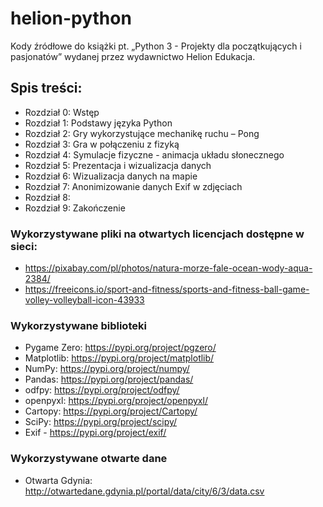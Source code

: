 # helion-python

Kody źródłowe do książki pt. „Python 3 - Projekty dla początkujących i pasjonatów” wydanej przez wydawnictwo Helion Edukacja.

## Spis treści:
* Rozdział 0: Wstęp
* Rozdział 1: Podstawy języka Python
* Rozdział 2: Gry wykorzystujące mechanikę ruchu – Pong
* Rozdział 3: Gra w połączeniu z fizyką
* Rozdział 4: Symulacje fizyczne - animacja układu słonecznego
* Rozdział 5: Prezentacja i wizualizacja danych
* Rozdział 6: Wizualizacja danych na mapie
* Rozdział 7: Anonimizowanie danych Exif w zdjęciach
* Rozdział 8:
* Rozdział 9: Zakończenie


### Wykorzystywane pliki na otwartych licencjach dostępne w sieci:
* https://pixabay.com/pl/photos/natura-morze-fale-ocean-wody-aqua-2384/
* https://freeicons.io/sport-and-fitness/sports-and-fitness-ball-game-volley-volleyball-icon-43933


### Wykorzystywane biblioteki
* Pygame Zero: https://pypi.org/project/pgzero/
* Matplotlib: https://pypi.org/project/matplotlib/
* NumPy: https://pypi.org/project/numpy/
* Pandas: https://pypi.org/project/pandas/
* odfpy: https://pypi.org/project/odfpy/
* openpyxl: https://pypi.org/project/openpyxl/
* Cartopy: https://pypi.org/project/Cartopy/
* SciPy: https://pypi.org/project/scipy/
* Exif - https://pypi.org/project/exif/

### Wykorzystywane otwarte dane
* Otwarta Gdynia: http://otwartedane.gdynia.pl/portal/data/city/6/3/data.csv
